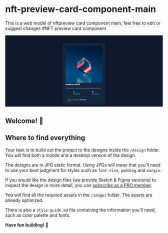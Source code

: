 # nft-preview-card-component-main
This is a web model of nftpreview card component main, feel free to edit or suggest changes
#NFT preview card component

![Design preview for the NFT preview card component coding challenge](desktop-view.jpg)

## Welcome! 👋

## Where to find everything

Your task is to build out the project to the designs inside the `/design` folder. You will find both a mobile and a desktop version of the design. 

The designs are in JPG static format. Using JPGs will mean that you'll need to use your best judgment for styles such as `font-size`, `padding` and `margin`. 

If you would like the design files (we provide Sketch & Figma versions) to inspect the design in more detail, you can [subscribe as a PRO member](https://www.frontendmentor.io/pro).

You will find all the required assets in the `/images` folder. The assets are already optimized.

There is also a `style-guide.md` file containing the information you'll need, such as color palette and fonts.

**Have fun building!** 🚀
